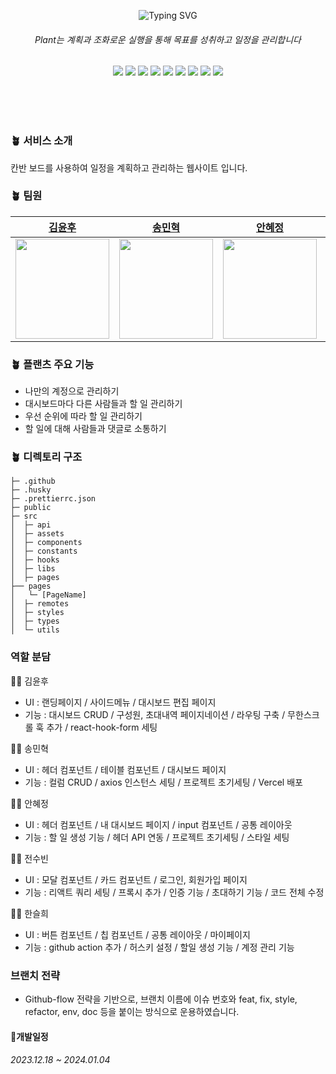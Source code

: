 
<p align="center">
  <img src="https://readme-typing-svg.herokuapp.com?font=Fira+Code&size=30&pause=2000&color=478D5F&center=true&vCenter=true&random=false&width=435&lines=Play+Planning+Plants+%F0%9F%8C%B1" alt="Typing SVG">
</p>

###### <p align="center">Plant는 계획과 조화로운 실행을 통해 목표를 성취하고 일정을 관리합니다</p>

<p align="center">
  <a >
    <img src="https://img.shields.io/badge/github%20actions-%232671E5.svg?style=plastic&logo=githubactions&logoColor=white"/>
  </a>
  <a >
    <img src="https://img.shields.io/badge/Next-black?style=plastic&logo=next.js&logoColor=white">
  </a>
  <a >
    <img src="https://img.shields.io/badge/javascript-F7DF1E?style=plastic&logo=javascript&logoColor=black">
  </a>
  <a >
    <img src="https://img.shields.io/badge/React-61DAFB?style=plastic&logo=React&logoColor=white"/>
  </a>
  <a >
    <img src="https://img.shields.io/badge/-React%20Query-FF4154?style=plastic&logo=react%20query&logoColor=white"/>
  </a>
  <a >
    <img src="https://img.shields.io/badge/React%20Hook%20Form-%23EC5990.svg?style=plastic&logo=reacthookform&logoColor=white"/>
  </a>
  <a >
    <img src="https://img.shields.io/badge/github-181717?style=plastic&logo=github&logoColor=white">
  </a>
  <a>
    <img src="https://img.shields.io/badge/ESLint-4B3263?style=plastic&logo=eslint&logoColor=white">
  </a>
  <a>
    <img src="https://img.shields.io/badge/vercel-%23000000.svg?style=plastic&logo=vercel&logoColor=white">
  </a>
</p>

</br>
</br>


<br />

### <span id="1">🪴 서비스 소개</span>
칸반 보드를 사용하여 일정을 계획하고 관리하는 웹사이트 입니다.

### <span id="2">🪴 팀원</span>
<div align="center">

|                            [김윤후](https://github.com/K-Y-Hoo)                            |                      [송민혁](https://github.com/BeMatthewsong)                       |                           [안혜정](https://github.com/hyejungan)                           |                              [전수빈](https://github.com/SoobinJ)                               |                           [한슬희](https://github.com/hanseulhee)                            |
| :----------------------------------------------------------------------------------------: | :----------------------------------------------------------------------------------------: | :---------------------------------------------------------------------------------------: | :---------------------------------------------------------------------------------------------: | :---------------------------------------------------------------------------------------: |
| <img src="https://avatars.githubusercontent.com/u/127609484?v=4" width="150" height="160"> | <img src="https://avatars.githubusercontent.com/u/98685266?v=4" width="150" height="160"> | <img src="https://avatars.githubusercontent.com/u/138510303?v=4" width="150" height="160"> | <img src="https://avatars.githubusercontent.com/u/77039033?v=4" width="150" height="160"> | <img src="https://avatars.githubusercontent.com/u/63100352?v=4" width="150" height="160"> |

</div>

### 🪴 플랜츠 주요 기능
- 나만의 계정으로 관리하기
- 대시보드마다 다른 사람들과 할 일 관리하기
- 우선 순위에 따라 할 일 관리하기
- 할 일에 대해 사람들과 댓글로 소통하기

### 🪴 디렉토리 구조 
```
├─ .github
├─ .husky
├─ .prettierrc.json
├─ public
├─ src
│  ├─ api
│  ├─ assets
│  ├─ components
│  ├─ constants
│  ├─ hooks
│  ├─ libs
│  ├─ pages
├── pages
│   └─ [PageName]
│  ├─ remotes
│  ├─ styles
│  ├─ types
│  └─ utils
```

### 역할 분담

🧑🏻 김윤후
- UI : 랜딩페이지 / 사이드메뉴 / 대시보드 편집 페이지
- 기능 : 대시보드 CRUD / 구성원, 초대내역 페이지네이션 / 라우팅 구축 / 무한스크롤 훅 추가 / react-hook-form 세팅

🧑🏻 송민혁
- UI : 헤더 컴포넌트 / 테이블 컴포넌트 / 대시보드 페이지
- 기능 :  컬럼 CRUD / axios 인스턴스 세팅 / 프로젝트 초기세팅 / Vercel 배포
  
👩🏻 안혜정
- UI : 헤더 컴포넌트 / 내 대시보드 페이지 / input 컴포넌트 / 공통 레이아웃
- 기능 :  할 일 생성 기능 / 헤더 API 연동 / 프로젝트 초기세팅 / 스타일 세팅

👩🏻 전수빈
- UI : 모달 컴포넌트 / 카드 컴포넌트 / 로그인, 회원가입 페이지
- 기능 :  리액트 쿼리 세팅 / 프록시 추가 / 인증 기능 / 초대하기 기능 / 코드 전체 수정

👩🏻 한슬희
- UI : 버튼 컴포넌트 / 칩 컴포넌트 / 공통 레이아웃 / 마이페이지
- 기능 :  github action 추가 / 허스키 설정 / 할일 생성 기능 / 계정 관리 기능

### 브랜치 전략
- Github-flow 전략을 기반으로, 브랜치 이름에 이슈 번호와 feat, fix, style, refactor, env, doc 등을 붙이는 방식으로 운용하였습니다.


#### <span id="4">🌵개발일정</span>
###### 2023.12.18 ~ 2024.01.04
  
